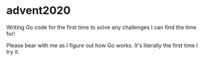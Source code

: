 # advent2020
Writing Go code for the first time to solve any challenges I can find the time for!

Please bear with me as I figure out how Go works. It's literally the first time I try it.
